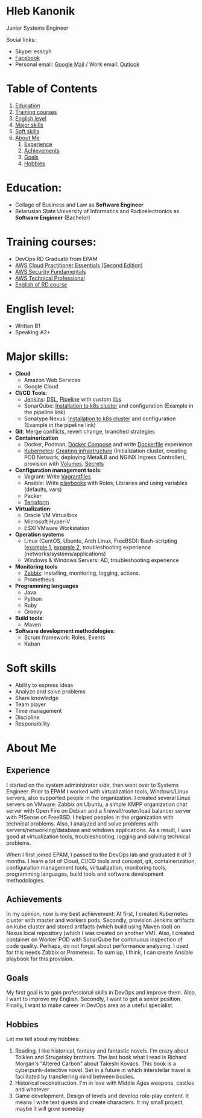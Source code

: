Hleb Kanonik
=
Junior Systems Engineer

Social links:
- Skype: esscyh
- [Facebook](https://facebook.com/HlebKanonik)
- Personal email: [Google Mail](mailto:esscyh@gmail.com) / Work email: [Outlook](mailto:hleb_kanonik@epam.com)

Table of Contents
=
1. [Education](https://github.com/Cyberglamdring/4employers#education)
2. [Training courses](https://github.com/Cyberglamdring/4employers#training-courses)
3. [English level](https://github.com/Cyberglamdring/4employers#english-level)
4. [Major skills](https://github.com/Cyberglamdring/4employers#major-skills)
5. [Soft skills](https://github.com/Cyberglamdring/4employers#soft-skills)
6. [About Me](https://github.com/Cyberglamdring/4employers#about-me)
    1) [Experience](https://github.com/Cyberglamdring/4employers#experience)
    2) [Achievements](https://github.com/Cyberglamdring/4employers#achievements)
    3) [Goals](https://github.com/Cyberglamdring/4employers#goals)
    4) [Hobbies](https://github.com/Cyberglamdring/4employers#hobbies)
    
Education:
=
- Collage of Business and Law as **Software Engineer**
- Belarusian State University of Informatics and Radioelectronics as **Software Engineer** (Bachelor) 


Training courses:
=
- DevOps RD Graduate from EPAM
- [AWS Cloud Practitioner Essentials (Second Edition)](https://www.dropbox.com/s/dkbhwx9ervuqdbt/AWS%20Cloud%20Practitioner%20Essentials%20%28Second%20Edition%29.pdf?dl=0)
- [AWS Security Fundamentals](https://www.dropbox.com/s/rou6kylw3k8iu14/AWS%20Security%20Fundamentals.pdf?dl=0)
- [AWS Technical Professional](https://www.dropbox.com/s/svqplanotakymrd/AWS%20Training%20%26%20Certification%20-%20Certicate%20of%20Completion-assessment.pdf?dl=0)
- [English of RD course](https://www.dropbox.com/s/olytr0mkzqsrlen/English%20of%20RD.pdf?dl=0)

English level:
=
- Written B1
- Speaking A2+

Major skills:
=
- **Cloud**
    - Amazon Web Services
    - Google Cloud
- **CI/CD Tools**:
    - [Jenkins](https://github.com/Cyberglamdring/4employers/tree/master/Jenkins): [DSL](https://github.com/Cyberglamdring/4employers/blob/master/Jenkins/DSL/jobs.groovy), [Pipeline](https://github.com/Cyberglamdring/4employers/blob/master/Jenkins/Pipeline/Jenkinsfile) with custom [libs](https://github.com/Cyberglamdring/4employers/blob/master/Jenkins/Pipeline/var/pushStage.groovy)
    - SonarQube: [Installation to k8s cluster](https://github.com/Cyberglamdring/4employers/tree/master/Kubernetes/SonarQube) and configuration (Example in the pipeline link)
    - Sonatype Nexus: [Installation to k8s cluster](https://github.com/Cyberglamdring/4employers/tree/master/Kubernetes/Sonatype%20Nexus) and configuration (Example in the pipeline link)
- **Git**: Merge conflicts, revert change, branched strategies
- **Containerization**
    - Docker, Podman, [Docker Compose](https://github.com/Cyberglamdring/docker/tree/master/Day3/docker-compose) and write [Dockerfile](https://github.com/Cyberglamdring/4employers/tree/master/Docker/Dockerfiles) experience 
    - [Kubernetes](https://github.com/Cyberglamdring/4employers/tree/master/Kubernetes): [Creating infrastructure](https://github.com/Cyberglamdring/4employers/blob/master/Kubernetes/k8s-create-cluster.sh) (Initialization cluster, creating POD Network, deploying MetalLB and NGINX Ingress Controller), provision with [Volumes](https://github.com/Cyberglamdring/4employers/tree/master/Kubernetes/Volumes), [Secrets](https://github.com/Cyberglamdring/4employers/tree/master/Kubernetes/Secrets)
- **Configuration management tools**: 
    - Vagrant: Write [Vagrantfiles](https://github.com/Cyberglamdring/zabbix/blob/master/day02/Vagrantfile)
    - Ansible: Write [playbooks](https://github.com/Cyberglamdring/ansible/tree/master/Day04) with Roles, Libraries and using variables (defaults, vars)
    - Packer
    - [Terraform](https://github.com/Cyberglamdring/4employers/tree/master/Configuration%20management%20tools/Terraform)
- **Virtualization**:
    - Oracle VM Virtualbox
    - Microsoft Hyper-V
    - ESXI VMware Workstation
- **Operation systems**
    - Linux (CentOS, Ubuntu, Arch Linux, FreeBSD): Bash-scripting ([example 1](https://github.com/Cyberglamdring/zabbix/tree/master/day02/scripts), [expamle 2](https://github.com/Cyberglamdring/4employers/tree/master/Kubernetes/2-node%20cluster/scripts), troubleshooting experience (networks/systems/applications)
    - Windows & Windows Servers: AD, troubleshooting experience
- **Monitoring tools**
    - [Zabbix](https://github.com/Cyberglamdring/zabbix): installing, monitoring, logging, actions.
    - Prometheus
- **Programming languages**
    - Java
    - Python
    - Ruby
    - Groovy
- **Build tools**:
    - Maven
- **Software development methodologies**:
    - Scrum framework: Roles, Events 
    - Kaban

Soft skills
=
- Ability to express ideas
- Analyze and solve problems
- Share knowledge
- Team player
- Time management
- Discipline
- Responsibility

About Me
=
Experience
-
I started on the system administrator side, then went over to Systems Engineer. Prior to EPAM I worked with virtualization tools, Windows/Linux servers, also supported people in the organization. 
I created several Linux servers on VMware: Zabbix on Ubuntu, a simple XMPP organization chat server with Open Fire on Debian and a firewall/router/load balancer server with PfSense on FreeBSD.
I helped peoples in the organization with technical problems. Also, I analyzed and solve problems with servers/networking/database and windows applications.
As a result, I was good at virtualization tools, troubleshooting, logging and solving technical problems.


When I first joined EPAM, I passed to the DevOps lab and graduated it of 3 months. I learn a lot of Cloud, CI/CD tools and concept, git, containerization, configuration management tools, virtualization, monitoring tools, programming languages, build tools and software development methodologies.

Achievements
-
In my opinion, now is my best achievement: At first, I created Kubernetes cluster with master and workers pods. Secondly, provision Jenkins artifacts on kube cluster and stored artifacts (which build using Maven tool) on Nexus local repository (which I was created on another VM). Also, I created container on Worker POD with SonarQube for continuous inspection of code quality. Perhaps, do not forget about performance analyzing. I used for this needs Zabbix or Prometeus. To sum up, I think, I can create Ansible playbook for this provision.

Goals
-
My first goal is to gain professional skills in DevOps and improve them. Also, I want to improve my English. Secondly, I want to get a senior position. Finally, I want to make career in DevOps area as a useful specialist.

Hobbies 
-
Let me tell about my hobbies:
1.	Reading. I like historical, fantasy and fantastic novels. I'm crazy about Tolkien and Strugatsky brothers. The last book what I read is Richard Morgan's "Altered Carbon" about Takeshi Kovacs. This book is a cyberpunk-detective novel. Set in a future in which interstellar travel is facilitated by transferring mind between bodies.
2.	Historical reconstruction. I'm in love with Middle Ages weapons, castles and whatever
3.	Game development. Design of levels and develop role-play content. It means I write text quests and create characters. It my small project, maybe it will grow someday
